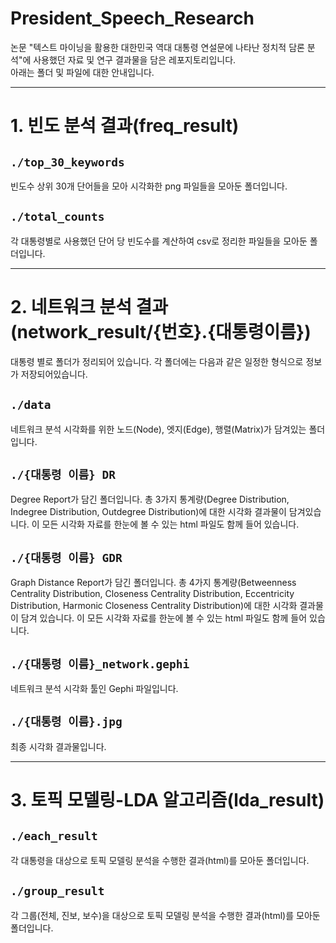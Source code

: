 # President_Speech_Research
논문 "텍스트 마이닝을 활용한 대한민국 역대 대통령 연설문에 나타난 정치적 담론 분석"에 사용했던 자료 및 연구 결과물을 담은 레포지토리입니다.    
아래는 폴더 및 파일에 대한 안내입니다.

****
# 1. 빈도 분석 결과(freq_result)
## `./top_30_keywords`
빈도수 상위 30개 단어들을 모아 시각화한 png 파일들을 모아둔 폴더입니다.

## `./total_counts`
각 대통령별로 사용했던 단어 당 빈도수를 계산하여 csv로 정리한 파일들을 모아둔 폴더입니다.     

****
# 2. 네트워크 분석 결과(network_result/{번호}.{대통령이름})
대통령 별로 폴더가 정리되어 있습니다. 
각 폴더에는 다음과 같은 일정한 형식으로 정보가 저장되어있습니다.
## `./data`     
네트워크 분석 시각화를 위한 노드(Node), 엣지(Edge), 행렬(Matrix)가 담겨있는 폴더입니다.
## `./{대통령 이름} DR`     
Degree Report가 담긴 폴더입니다. 총 3가지 통계량(Degree Distribution, Indegree Distribution, Outdegree Distribution)에 대한 시각화 결과물이 담겨있습니다. 이 모든 시각화 자료를 한눈에 볼 수 있는 html 파일도 함께 들어 있습니다.
## `./{대통령 이름} GDR`     
Graph Distance Report가 담긴 폴더입니다. 총 4가지 통계량(Betweenness Centrality Distribution, Closeness Centrality Distribution, Eccentricity Distribution, Harmonic Closeness Centrality Distribution)에 대한 시각화 결과물이 담겨 있습니다. 이 모든 시각화 자료를 한눈에 볼 수 있는 html 파일도 함께 들어 있습니다. 
## `./{대통령 이름}_network.gephi`    
네트워크 분석 시각화 툴인 Gephi 파일입니다. 
## `./{대통령 이름}.jpg`     
최종 시각화 결과물입니다.     


****
# 3. 토픽 모델링-LDA 알고리즘(lda_result)
## `./each_result`
각 대통령을 대상으로 토픽 모델링 분석을 수행한 결과(html)를 모아둔 폴더입니다.
## `./group_result`
각 그룹(전체, 진보, 보수)을 대상으로 토픽 모델링 분석을 수행한 결과(html)를 모아둔 폴더입니다.
